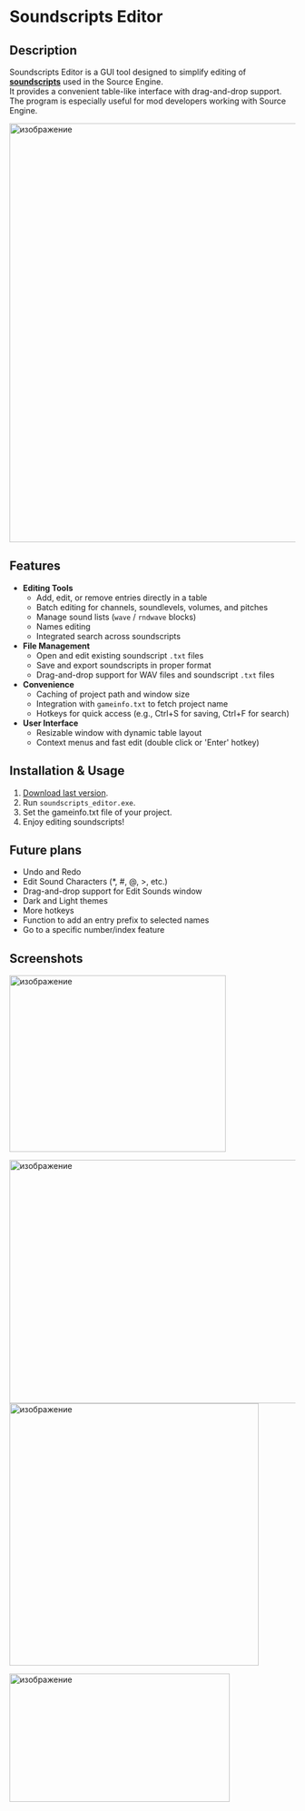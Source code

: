 # Soundscripts Editor

## Description
Soundscripts Editor is a GUI tool designed to simplify editing of [**soundscripts**](https://developer.valvesoftware.com/wiki/Soundscripts) used in the Source Engine.\
It provides a convenient table-like interface with drag-and-drop support.\
The program is especially useful for mod developers working with Source Engine.

<img width="1024" height="738" alt="изображение" src="https://github.com/user-attachments/assets/031fffcf-3ef7-41b8-bec7-1c3f0a984614" />


## Features
-   **Editing Tools**
    -   Add, edit, or remove entries directly in a table
    -   Batch editing for channels, soundlevels, volumes, and pitches
    -   Manage sound lists (`wave` / `rndwave` blocks)
    -   Names editing
    -   Integrated search across soundscripts
-   **File Management**
    -   Open and edit existing soundscript `.txt` files
    -   Save and export soundscripts in proper format
    -   Drag-and-drop support for WAV files and soundscript `.txt` files
-   **Convenience**
    -   Caching of project path and window size
    -   Integration with `gameinfo.txt` to fetch project name
    -   Hotkeys for quick access (e.g., Ctrl+S for saving, Ctrl+F for
        search)
-   **User Interface**
    -   Resizable window with dynamic table layout
    -   Context menus and fast edit (double click or 'Enter' hotkey)

## Installation & Usage
1. [Download last version](https://github.com/Ambiabstract/soundscripts_editor/releases/latest).
2. Run `soundscripts_editor.exe`.
3. Set the gameinfo.txt file of your project.
4. Enjoy editing soundscripts!

## Future plans
- Undo and Redo
- Edit Sound Characters (*, #, @, >, etc.)
- Drag-and-drop support for Edit Sounds window
- Dark and Light themes
- More hotkeys
- Function to add an entry prefix to selected names
- Go to a specific number/index feature

## Screenshots
<img width="381" height="311" alt="изображение" src="https://github.com/user-attachments/assets/34b56d80-0ffe-400e-ac6c-6a3a86c69b4c" />

<img width="730" height="429" alt="изображение" src="https://github.com/user-attachments/assets/5749807c-7e02-428d-badc-00d1f4d1334e" /> <img width="439" height="462" alt="изображение" src="https://github.com/user-attachments/assets/92809f29-8738-4f58-9bee-3f1bd3c062a2" />


<img width="388" height="226" alt="изображение" src="https://github.com/user-attachments/assets/6f7f036e-acb6-4f4f-a30a-2621e6ff2f85" />



